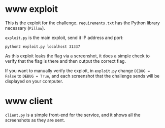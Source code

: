 # www exploit

This is the exploit for the challenge. `requirements.txt` has the Python library necessary (`Pillow`).

`exploit.py` is the main exploit, send it IP address and port:

```
python2 exploit.py localhost 31337
```

As this exploit leaks the flag via a screenshot, it does a simple check to verify that the flag is there and then output the correct flag.

If you want to manually verify the exploit, in `exploit.py` change `DEBUG = False` to `DEBUG = True`, and each screenshot that the challenge sends will be displayed on your computer.

# www client

`client.py` is a simple front-end for the service, and it shows all the screenshots as they are sent. 
